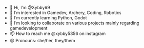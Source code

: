 - 👋 Hi, I’m @Xybby69
- 👀 I’m interested in Gamedev, Archery, Coding, Robotics
- 🌱 I’m currently learning Python, Godot
- 💞️ I’m looking to collaborate on various projects mainly regarding gamedevelopment 
- 📫 How to reach me @xybby5356 on instagram
- 😄 Pronouns: she/her, they/them

<!---
Xybby69/Xybby69 is a ✨ special ✨ repository because its `README.md` (this file) appears on your GitHub profile.
You can click the Preview link to take a look at your changes.
--->
